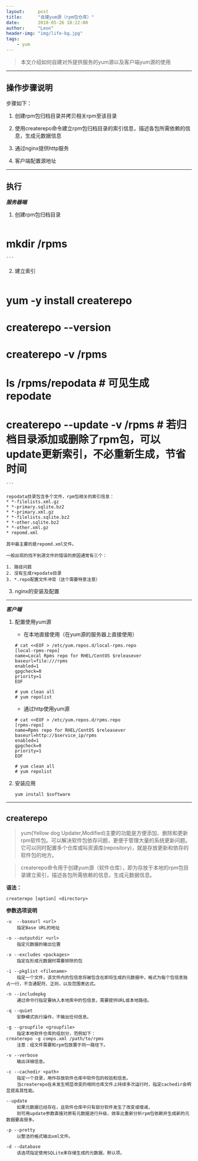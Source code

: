 ```yaml
---
layout:     post
title:      "自建yum源（rpm包仓库）"
date:       2018-05-26 18:22:00
author:     "Leon"
header-img: "img/life-bg.jpg"
tags:
    - yum
---
```



> 本文介绍如何自建对外提供服务的yum源以及客户端yum源的使用

---

## 操作步骤说明

步骤如下：
1. 创建rpm包归档目录并拷贝相关rpm至该目录

2. 使用createrepo命令建立rpm包归档目录的索引信息，描述各包所需依赖的信息，生成元数据信息

3. 通过nginx提供http服务

4. 客户端配置源地址

---


## 执行

***服务器端***

1. 创建rpm包归档目录

    ```
# mkdir /rpms
    ```
   

2. 建立索引

    ```
# yum -y install createrepo
# createrepo --version
# createrepo -v /rpms
# ls /rpms/repodata             # 可见生成repodate
# createrepo --update -v /rpms  # 若归档目录添加或删除了rpm包，可以update更新索引，不必重新生成，节省时间
    ```

    repodata目录包含多个文件，rpm包相关的索引信息：
    * *-filelists.xml.gz
    * *-primary.sqlite.bz2
    * *-primary.xml.gz
    * *-filelists.sqlite.bz2
    * *-other.sqlite.bz2
    * *-other.xml.gz
    * repomd.xml
    
    其中最主要的是repomd.xml文件。
    
    一般出现的找不到源文件的错误的原因通常有三个：
    
    1. 路径问题
    2. 没有生成repodate目录
    3. *.repo配置文件冲突（这个需要特意注意）

    
3. nginx的安装及配置

---


***客户端***

1. 配置使用yum源

    * 在本地直接使用（在yum源的服务器上直接使用）

    ```
    # cat <<EOF > /etc/yum.repos.d/local-rpms.repo
    [local-rpms-repo]
    name=Local Rpms repo for RHEL/CentOS $releasever
    baseurl=file:///rpms
    enabled=1
    gpgcheck=0
    priority=1
    EOF

    # yum clean all
    # yum repolist
    ```

    * 通过http使用yum源
    
    ```
    # cat <<EOF > /etc/yum.repos.d/rpms.repo
    [rpms-repo]
    name=Rpms repo for RHEL/CentOS $releasever
    baseurl=http://$service_ip/rpms
    enabled=1
    gpgcheck=0
    priority=1
    EOF

    # yum clean all
    # yum repolist
    ```

2. 安装应用

    ```
    yum install $software
    ```

---


## createrepo

> yum(Yellow dog Updater,Modified)主要的功能是方便添加、删除和更新rpm软件包。可以解决软件包依存问题，更便于管理大量的系统更新问题。它可以同时配置多个仓库或叫资源库(repository)，就是存放更新和依存的软件包的地方。

> createrepo命令用于创建yum源（软件仓库），即为存放于本地的rpm包目录建立索引，描述各包所需依赖的信息，生成元数据信息。

**语法：**
```
createrepo [option] <directory>
```

**参数选项说明**

```
-u  --baseurl <url>
    指定Base URL的地址

-o --outputdir <url>
    指定元数据的输出位置

-x --excludes <packages>
    指定在形成元数据时需要排除的包

-i --pkglist <filename>
    指定一个文件，该文件内的包信息将被包含在即将生成的元数据中，格式为每个包信息独占一行，不含通配符、正则，以及范围表达式。

-n --includepkg
    通过命令行指定要纳入本地库中的包信息，需要提供URL或本地路径。

-q --quiet
    安静模式执行操作，不输出任何信息。

-g --groupfile <groupfile>
    指定本地软件仓库的组划分，范例如下：
createrepo -g comps.xml /path/to/rpms
    注意：组文件需要和rpm包放置于同一路径下。

-v --verbose
    输出详细信息。

-c --cachedir <path>
    指定一个目录，用作存放软件仓库中软件包的校验和信息。
    当createrepo在未发生明显改变的相同仓库文件上持续多次运行时，指定cachedir会明显提高其性能。

--update
    如果元数据已经存在，且软件仓库中只有部分软件发生了改变或增减，
    则可用update参数直接对原有元数据进行升级，效率比重新分析rpm包依赖并生成新的元数据要高很多。

-p --pretty
    以整洁的格式输出xml文件。

-d --database
    该选项指定使用SQLite来存储生成的元数据，默认项。

```
